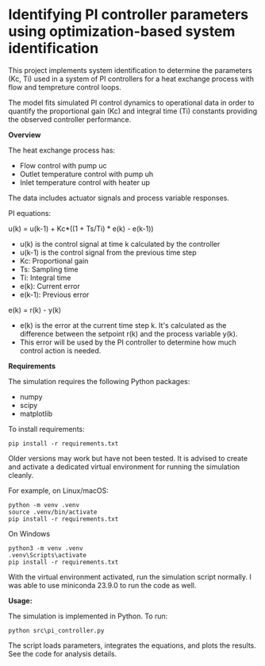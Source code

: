 # Identifying PI controller parameters using optimization-based system identification


This project implements system identification to determine the parameters (Kc, Ti) used in a system of PI controllers for a heat exchange process with flow and tempreture control loops.


The model fits simulated PI control dynamics to operational data in order to quantify the proportional gain (Kc) and integral time (Ti) constants providing the observed controller performance.


**Overview**

The heat exchange process has:

* Flow control with pump uc
* Outlet temperature control with pump uh
* Inlet temperature control with heater up

The data includes actuator signals and process variable responses.


PI equations:

u(k) = u(k-1) + Kc*((1 + Ts/Ti) * e(k) - e(k-1))
* u(k) is the control signal at time k calculated by the controller
* u(k-1) is the control signal from the previous time step
* Kc: Proportional gain
* Ts: Sampling time
* Ti: Integral time
* e(k): Current error
* e(k-1): Previous error


e(k) = r(k) - y(k)
* e(k) is the error at the current time step k. It's calculated as the difference between the setpoint r(k) and the process variable y(k).
* This error will be used by the PI controller to determine how much control action is needed.


**Requirements**

The simulation requires the following Python packages:

* numpy
* scipy
* matplotlib


To install requirements:

```
pip install -r requirements.txt
```

Older versions may work but have not been tested. It is advised to create and activate a dedicated virtual environment for running the simulation cleanly.


For example, on Linux/macOS:

```
python -m venv .venv
source .venv/bin/activate
pip install -r requirements.txt
```

On Windows
```
python3 -m venv .venv
.venv\Scripts\activate
pip install -r requirements.txt
```
With the virtual environment activated, run the simulation script normally.
I was able to use miniconda 23.9.0 to run the code as well.

**Usage:**

The simulation is implemented in Python. To run:

```
python src\pi_controller.py
```

The script loads parameters, integrates the equations, and plots the results. See the code for analysis details.
